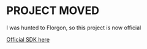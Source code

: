 # PROJECT MOVED

I was hunted to Florgon, so this project is now official

[Official SDK here](https://github.com/florgon/gatey-sdk-php)
